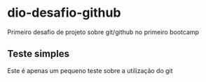 # dio-desafio-github
Primeiro desafio de projeto sobre git/github no primeiro bootcamp

## Teste simples <br>
Este é apenas um pequeno teste sobre a utilização do git
